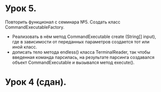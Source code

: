 # **Урок 5.**
Повторить функционал с семинара №5.
Создать класc CommandExecutableFactory.
- Реализовать в нём метод CommandExecutable create (String[] input), где в зависимости от переданных параметров создается тот или иной класс.
- дописать тело метода endless() класса TerminalReader, так чтобы введенная команда парсилась, на результате парсинга создавался объект CommandExecutable и вызывался метод execute().

# **Урок 4 (сдан).**
